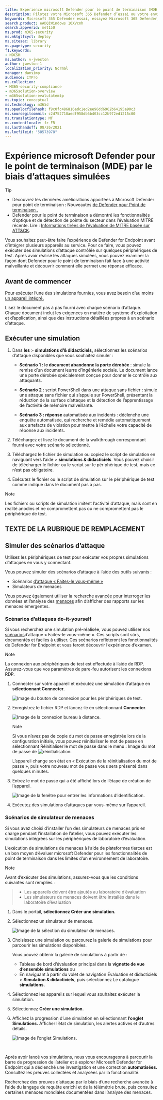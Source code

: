 ```yaml
---
title: Expérience microsoft Defender pour le point de terminaison (MDE) par le biais d’attaques simulées
description: Pilotez votre Microsoft 365 Defender d’essai ou votre environnement pilote.
keywords: Microsoft 365 Defender essai, essayez Microsoft 365 Defender, évaluez Microsoft 365 Defender, laboratoire d’évaluation Microsoft 365 Defender, pilote Microsoft 365 Defender, cybersécurité, menace avancée persistante, sécurité d’entreprise, appareils, appareil, identité, utilisateurs, données, applications, incidents, examen et correction automatisés, recherche avancée
search.product: eADQiWindows 10XVcnh
search.appverid: met150
ms.prod: m365-security
ms.mktglfcycl: deploy
ms.sitesec: library
ms.pagetype: security
f1.keywords:
- NOCSH
ms.author: v-jweston
author: jweston-1
localization_priority: Normal
manager: dansimp
audience: ITPro
ms.collection:
- M365-security-compliance
- m365solution-overview
- m365solution-evalutatemtp
ms.topic: conceptual
ms.technology: m365d
ms.openlocfilehash: f9c0fc486816adc1ed2ee96dd6962b64195a90c3
ms.sourcegitcommit: c2d752718aedf958db6b403cc12b972ed1215c00
ms.translationtype: MT
ms.contentlocale: fr-FR
ms.lasthandoff: 08/26/2021
ms.locfileid: "58573978"
---
```

# <a name="experience-microsoft-defender-for-endpoint-mde-through-simulated-attacks"></a>Expérience microsoft Defender pour le point de terminaison (MDE) par le biais d’attaques simulées

>[!TIP]
>
>- Découvrez les dernières améliorations apportées à Microsoft Defender pour point de terminaison : Nouveautés [de Defender pour Point de terminaison .](https://cloudblogs.microsoft.com/microsoftsecure/2018/11/15/whats-new-in-windows-defender-atp/)
>- Defender pour le point de terminaison a démontré les fonctionnalités d’optique et de détection de pointe du secteur dans l’évaluation MITRE récente. Lire : [Informations tirées de l’évaluation de MITRE basée sur ATT&CK](https://cloudblogs.microsoft.com/microsoftsecure/2018/12/03/insights-from-the-mitre-attack-based-evaluation-of-windows-defender-atp/).

Vous souhaitez peut-être faire l’expérience de Defender for Endpoint avant d’intégrer plusieurs appareils au service. Pour ce faire, vous pouvez exécuter des simulations d’attaque contrôlée sur quelques périphériques de test. Après avoir réalisé les attaques simulées, vous pouvez examiner la façon dont Defender pour le point de terminaison fait face à une activité malveillante et découvrir comment elle permet une réponse efficace.

## <a name="before-you-begin"></a>Avant de commencer

Pour exécuter l’une des simulations fournies, vous avez besoin d’au moins [un appareil intégré.](onboard-configure.md)

Lisez le document pas à pas fourni avec chaque scénario d’attaque. Chaque document inclut les exigences en matière de système d’exploitation et d’application, ainsi que des instructions détaillées propres à un scénario d’attaque.

## <a name="run-a-simulation"></a>Exécuter une simulation

1. Dans **les**  >  **simulations d'& didacticiels,** sélectionnez les scénarios d’attaque disponibles que vous souhaitez simuler :

   - **Scénario 1 : le document abandonne la porte dérobée** : simule la remise d’un document leurre d’ingénierie sociale. Le document lance une porte dérobée spécialement conçue pour donner le contrôle aux attaquants.

   - **Scénario 2** : script PowerShell dans une attaque sans fichier : simule une attaque sans fichier qui s’appuie sur PowerShell, présentant la réduction de la surface d’attaque et la détection de l’apprentissage de l’activité de mémoire malveillante.

   - **Scénario 3 : réponse** automatisée aux incidents : déclenche une enquête automatisée, qui recherche et remédie automatiquement aux artefacts de violation pour mettre à l’échelle votre capacité de réponse aux incidents.

2. Téléchargez et lisez le document de la walkthrough correspondant fourni avec votre scénario sélectionné.

3. Téléchargez le fichier de simulation ou copiez le script de simulation en naviguant vers l’aide  >  **simulations & didacticiels**. Vous pouvez choisir de télécharger le fichier ou le script sur le périphérique de test, mais ce n’est pas obligatoire.

4. Exécutez le fichier ou le script de simulation sur le périphérique de test comme indiqué dans le document pas à pas.

> [!NOTE]
> Les fichiers ou scripts de simulation imitent l’activité d’attaque, mais sont en réalité anodins et ne compromettent pas ou ne compromettent pas le périphérique de test.
>

## <a name="alternate-topic-text"></a>TEXTE DE LA RUBRIQUE DE REMPLACEMENT

## <a name="simulate-attack-scenarios"></a>Simuler des scénarios d’attaque

Utilisez les périphériques de test pour exécuter vos propres simulations d’attaques en vous y connectant.

Vous pouvez simuler des scénarios d’attaque à l’aide des outils suivants :

- Scénarios [d’attaque « Faites-le vous-même »](https://securitycenter.windows.com/tutorials)
- Simulateurs de menaces

Vous pouvez également utiliser la recherche [avancée pour](advanced-hunting-overview.md) interroger les données et l’analyse des [menaces](threat-analytics.md) afin d’afficher des rapports sur les menaces émergentes.

### <a name="do-it-yourself-attack-scenarios"></a>Scénarios d’attaques do-it-yourself

Si vous recherchez une simulation pré-réalisée, vous pouvez utiliser nos [scénarios](https://securitycenter.windows.com/tutorials)d’attaque « Faites-le vous-même ». Ces scripts sont sûrs, documentés et faciles à utiliser. Ces scénarios reflèteront les fonctionnalités de Defender for Endpoint et vous feront découvrir l’expérience d’examen.

>[!NOTE]
>La connexion aux périphériques de test est effectuée à l’aide de RDP. Assurez-vous que vos paramètres de pare-feu autorisent les connexions RDP.

1. Connecter sur votre appareil et exécutez une simulation d’attaque en **sélectionnant Connecter**.

    ![Image du bouton de connexion pour les périphériques de test.](images/test-machine-table.png)

2. Enregistrez le fichier RDP et lancez-le en sélectionnant **Connecter**.

    ![Image de la connexion bureau à distance.](images/remote-connection.png)

    >[!NOTE]
    >Si vous n’avez pas de copie du mot de passe enregistrée lors  de la configuration initiale, vous pouvez réinitialiser le mot de passe en sélectionnant Réinitialiser le mot de passe dans le menu : Image du mot de passe de ![ réinitialisation.](images/reset-password-test-machine.png)
    >
    > L’appareil change son état en « Exécution de la réinitialisation du mot de passe », puis votre nouveau mot de passe vous sera présenté dans quelques minutes.

3. Entrez le mot de passe qui a été affiché lors de l’étape de création de l’appareil.

   ![Image de la fenêtre pour entrer les informations d’identification.](images/enter-password.png)

4. Exécutez des simulations d’attaques par vous-même sur l’appareil.

### <a name="threat-simulator-scenarios"></a>Scénarios de simulateur de menaces

Si vous avez choisi d’installer l’un des simulateurs de menaces pris en charge pendant l’installation de l’atelier, vous pouvez exécuter les simulations intégrées sur les périphériques de laboratoire d’évaluation.

L’exécution de simulations de menaces à l’aide de plateformes tierces est un bon moyen d’évaluer microsoft Defender pour les fonctionnalités de point de terminaison dans les limites d’un environnement de laboratoire.

>[!NOTE]
>
>Avant d’exécuter des simulations, assurez-vous que les conditions suivantes sont remplies :

>- Les appareils doivent être ajoutés au laboratoire d’évaluation
>- Les simulateurs de menaces doivent être installés dans le laboratoire d’évaluation

1. Dans le portail, **sélectionnez Créer une simulation.**

2. Sélectionnez un simulateur de menaces.

    ![Image de la sélection du simulateur de menaces.](images/select-simulator.png)

3. Choisissez une simulation ou parcourez la galerie de simulations pour parcourir les simulations disponibles.

    Vous pouvez obtenir la galerie de simulations à partir de :
    - Tableau de bord d’évaluation principal dans la **vignette de vue d’ensemble simulations** ou
    - En naviguant à partir du volet de navigation Évaluation et didacticiels  >  **Simulation & didacticiels,** puis sélectionnez Le catalogue **simulations**.

4. Sélectionnez les appareils sur lequel vous souhaitez exécuter la simulation.

5. Sélectionnez **Créer une simulation.**

6. Affichez la progression d’une simulation en sélectionnant **l’onglet Simulations.** Afficher l’état de simulation, les alertes actives et d’autres détails.

    ![Image de l’onglet Simulations.](images/simulations-tab.png)
<br>

Après avoir lancé vos simulations, nous vous encourageons à parcourir la barre de progression de l’atelier et à explorer Microsoft Defender for Endpoint qui a déclenché une investigation et une correction **automatisées.** Consultez les preuves collectées et analysées par la fonctionnalité.

Recherchez des preuves d’attaque par le biais d’une recherche avancée à l’aide du langage de requête enrichi et de la télémétrie brute, puis consultez certaines menaces mondiales documentées dans l’analyse des menaces.

